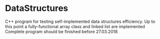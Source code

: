 # DataStructures
C++ program for testing self-implemented data structures efficiency.
Up to this point a fully-functional array class and linked list are implemented 
Complete program should be finished before 27.03.2018
